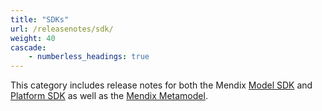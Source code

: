 ```yaml
---
title: "SDKs"
url: /releasenotes/sdk/
weight: 40
cascade:
    - numberless_headings: true
---
```


This category includes release notes for both the Mendix [Model SDK](/releasenotes/sdk/model-sdk/) and [Platform SDK](/releasenotes/sdk/platform-sdk/) as well as the [Mendix Metamodel](/releasenotes/sdk/metamodel/).
